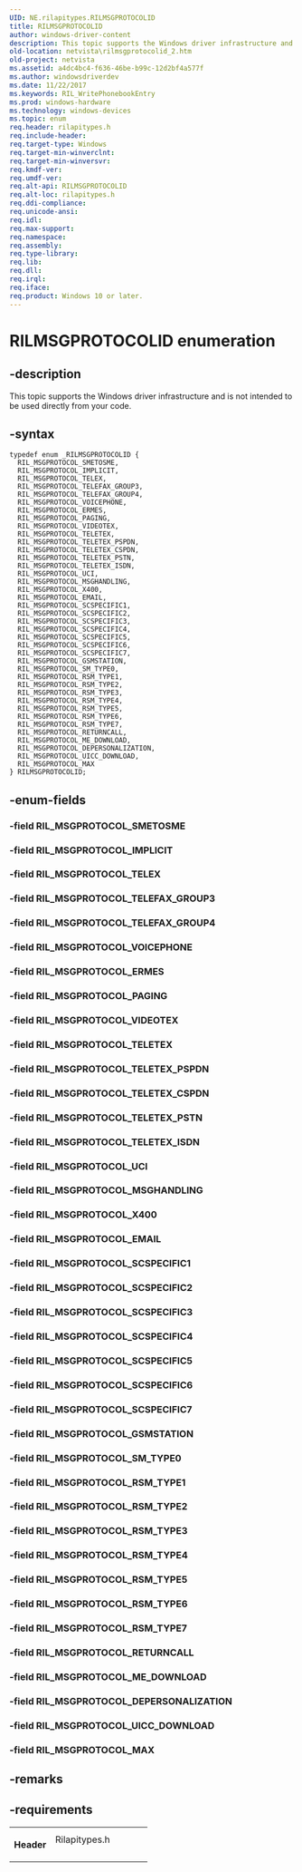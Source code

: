 ```yaml
---
UID: NE.rilapitypes.RILMSGPROTOCOLID
title: RILMSGPROTOCOLID
author: windows-driver-content
description: This topic supports the Windows driver infrastructure and is not intended to be used directly from your code.
old-location: netvista\rilmsgprotocolid_2.htm
old-project: netvista
ms.assetid: a4dc4bc4-f636-46be-b99c-12d2bf4a577f
ms.author: windowsdriverdev
ms.date: 11/22/2017
ms.keywords: RIL_WritePhonebookEntry
ms.prod: windows-hardware
ms.technology: windows-devices
ms.topic: enum
req.header: rilapitypes.h
req.include-header: 
req.target-type: Windows
req.target-min-winverclnt: 
req.target-min-winversvr: 
req.kmdf-ver: 
req.umdf-ver: 
req.alt-api: RILMSGPROTOCOLID
req.alt-loc: rilapitypes.h
req.ddi-compliance: 
req.unicode-ansi: 
req.idl: 
req.max-support: 
req.namespace: 
req.assembly: 
req.type-library: 
req.lib: 
req.dll: 
req.irql: 
req.iface: 
req.product: Windows 10 or later.
---
```


# RILMSGPROTOCOLID enumeration



## -description
<p>This topic supports the Windows driver infrastructure and is not intended to be used directly from your code. </p>


## -syntax

````
typedef enum _RILMSGPROTOCOLID { 
  RIL_MSGPROTOCOL_SMETOSME,
  RIL_MSGPROTOCOL_IMPLICIT,
  RIL_MSGPROTOCOL_TELEX,
  RIL_MSGPROTOCOL_TELEFAX_GROUP3,
  RIL_MSGPROTOCOL_TELEFAX_GROUP4,
  RIL_MSGPROTOCOL_VOICEPHONE,
  RIL_MSGPROTOCOL_ERMES,
  RIL_MSGPROTOCOL_PAGING,
  RIL_MSGPROTOCOL_VIDEOTEX,
  RIL_MSGPROTOCOL_TELETEX,
  RIL_MSGPROTOCOL_TELETEX_PSPDN,
  RIL_MSGPROTOCOL_TELETEX_CSPDN,
  RIL_MSGPROTOCOL_TELETEX_PSTN,
  RIL_MSGPROTOCOL_TELETEX_ISDN,
  RIL_MSGPROTOCOL_UCI,
  RIL_MSGPROTOCOL_MSGHANDLING,
  RIL_MSGPROTOCOL_X400,
  RIL_MSGPROTOCOL_EMAIL,
  RIL_MSGPROTOCOL_SCSPECIFIC1,
  RIL_MSGPROTOCOL_SCSPECIFIC2,
  RIL_MSGPROTOCOL_SCSPECIFIC3,
  RIL_MSGPROTOCOL_SCSPECIFIC4,
  RIL_MSGPROTOCOL_SCSPECIFIC5,
  RIL_MSGPROTOCOL_SCSPECIFIC6,
  RIL_MSGPROTOCOL_SCSPECIFIC7,
  RIL_MSGPROTOCOL_GSMSTATION,
  RIL_MSGPROTOCOL_SM_TYPE0,
  RIL_MSGPROTOCOL_RSM_TYPE1,
  RIL_MSGPROTOCOL_RSM_TYPE2,
  RIL_MSGPROTOCOL_RSM_TYPE3,
  RIL_MSGPROTOCOL_RSM_TYPE4,
  RIL_MSGPROTOCOL_RSM_TYPE5,
  RIL_MSGPROTOCOL_RSM_TYPE6,
  RIL_MSGPROTOCOL_RSM_TYPE7,
  RIL_MSGPROTOCOL_RETURNCALL,
  RIL_MSGPROTOCOL_ME_DOWNLOAD,
  RIL_MSGPROTOCOL_DEPERSONALIZATION,
  RIL_MSGPROTOCOL_UICC_DOWNLOAD,
  RIL_MSGPROTOCOL_MAX
} RILMSGPROTOCOLID;
````


## -enum-fields
<dl>

### -field <a id="RIL_MSGPROTOCOL_SMETOSME"></a><a id="ril_msgprotocol_smetosme"></a><b>RIL_MSGPROTOCOL_SMETOSME</b>

<dd></dd>

### -field <a id="RIL_MSGPROTOCOL_IMPLICIT"></a><a id="ril_msgprotocol_implicit"></a><b>RIL_MSGPROTOCOL_IMPLICIT</b>

<dd></dd>

### -field <a id="RIL_MSGPROTOCOL_TELEX"></a><a id="ril_msgprotocol_telex"></a><b>RIL_MSGPROTOCOL_TELEX</b>

<dd></dd>

### -field <a id="RIL_MSGPROTOCOL_TELEFAX_GROUP3"></a><a id="ril_msgprotocol_telefax_group3"></a><b>RIL_MSGPROTOCOL_TELEFAX_GROUP3</b>

<dd></dd>

### -field <a id="RIL_MSGPROTOCOL_TELEFAX_GROUP4"></a><a id="ril_msgprotocol_telefax_group4"></a><b>RIL_MSGPROTOCOL_TELEFAX_GROUP4</b>

<dd></dd>

### -field <a id="RIL_MSGPROTOCOL_VOICEPHONE"></a><a id="ril_msgprotocol_voicephone"></a><b>RIL_MSGPROTOCOL_VOICEPHONE</b>

<dd></dd>

### -field <a id="RIL_MSGPROTOCOL_ERMES"></a><a id="ril_msgprotocol_ermes"></a><b>RIL_MSGPROTOCOL_ERMES</b>

<dd></dd>

### -field <a id="RIL_MSGPROTOCOL_PAGING"></a><a id="ril_msgprotocol_paging"></a><b>RIL_MSGPROTOCOL_PAGING</b>

<dd></dd>

### -field <a id="RIL_MSGPROTOCOL_VIDEOTEX"></a><a id="ril_msgprotocol_videotex"></a><b>RIL_MSGPROTOCOL_VIDEOTEX</b>

<dd></dd>

### -field <a id="RIL_MSGPROTOCOL_TELETEX"></a><a id="ril_msgprotocol_teletex"></a><b>RIL_MSGPROTOCOL_TELETEX</b>

<dd></dd>

### -field <a id="RIL_MSGPROTOCOL_TELETEX_PSPDN"></a><a id="ril_msgprotocol_teletex_pspdn"></a><b>RIL_MSGPROTOCOL_TELETEX_PSPDN</b>

<dd></dd>

### -field <a id="RIL_MSGPROTOCOL_TELETEX_CSPDN"></a><a id="ril_msgprotocol_teletex_cspdn"></a><b>RIL_MSGPROTOCOL_TELETEX_CSPDN</b>

<dd></dd>

### -field <a id="RIL_MSGPROTOCOL_TELETEX_PSTN"></a><a id="ril_msgprotocol_teletex_pstn"></a><b>RIL_MSGPROTOCOL_TELETEX_PSTN</b>

<dd></dd>

### -field <a id="RIL_MSGPROTOCOL_TELETEX_ISDN"></a><a id="ril_msgprotocol_teletex_isdn"></a><b>RIL_MSGPROTOCOL_TELETEX_ISDN</b>

<dd></dd>

### -field <a id="RIL_MSGPROTOCOL_UCI"></a><a id="ril_msgprotocol_uci"></a><b>RIL_MSGPROTOCOL_UCI</b>

<dd></dd>

### -field <a id="RIL_MSGPROTOCOL_MSGHANDLING"></a><a id="ril_msgprotocol_msghandling"></a><b>RIL_MSGPROTOCOL_MSGHANDLING</b>

<dd></dd>

### -field <a id="RIL_MSGPROTOCOL_X400"></a><a id="ril_msgprotocol_x400"></a><b>RIL_MSGPROTOCOL_X400</b>

<dd></dd>

### -field <a id="RIL_MSGPROTOCOL_EMAIL"></a><a id="ril_msgprotocol_email"></a><b>RIL_MSGPROTOCOL_EMAIL</b>

<dd></dd>

### -field <a id="RIL_MSGPROTOCOL_SCSPECIFIC1"></a><a id="ril_msgprotocol_scspecific1"></a><b>RIL_MSGPROTOCOL_SCSPECIFIC1</b>

<dd></dd>

### -field <a id="RIL_MSGPROTOCOL_SCSPECIFIC2"></a><a id="ril_msgprotocol_scspecific2"></a><b>RIL_MSGPROTOCOL_SCSPECIFIC2</b>

<dd></dd>

### -field <a id="RIL_MSGPROTOCOL_SCSPECIFIC3"></a><a id="ril_msgprotocol_scspecific3"></a><b>RIL_MSGPROTOCOL_SCSPECIFIC3</b>

<dd></dd>

### -field <a id="RIL_MSGPROTOCOL_SCSPECIFIC4"></a><a id="ril_msgprotocol_scspecific4"></a><b>RIL_MSGPROTOCOL_SCSPECIFIC4</b>

<dd></dd>

### -field <a id="RIL_MSGPROTOCOL_SCSPECIFIC5"></a><a id="ril_msgprotocol_scspecific5"></a><b>RIL_MSGPROTOCOL_SCSPECIFIC5</b>

<dd></dd>

### -field <a id="RIL_MSGPROTOCOL_SCSPECIFIC6"></a><a id="ril_msgprotocol_scspecific6"></a><b>RIL_MSGPROTOCOL_SCSPECIFIC6</b>

<dd></dd>

### -field <a id="RIL_MSGPROTOCOL_SCSPECIFIC7"></a><a id="ril_msgprotocol_scspecific7"></a><b>RIL_MSGPROTOCOL_SCSPECIFIC7</b>

<dd></dd>

### -field <a id="RIL_MSGPROTOCOL_GSMSTATION"></a><a id="ril_msgprotocol_gsmstation"></a><b>RIL_MSGPROTOCOL_GSMSTATION</b>

<dd></dd>

### -field <a id="RIL_MSGPROTOCOL_SM_TYPE0"></a><a id="ril_msgprotocol_sm_type0"></a><b>RIL_MSGPROTOCOL_SM_TYPE0</b>

<dd></dd>

### -field <a id="RIL_MSGPROTOCOL_RSM_TYPE1"></a><a id="ril_msgprotocol_rsm_type1"></a><b>RIL_MSGPROTOCOL_RSM_TYPE1</b>

<dd></dd>

### -field <a id="RIL_MSGPROTOCOL_RSM_TYPE2"></a><a id="ril_msgprotocol_rsm_type2"></a><b>RIL_MSGPROTOCOL_RSM_TYPE2</b>

<dd></dd>

### -field <a id="RIL_MSGPROTOCOL_RSM_TYPE3"></a><a id="ril_msgprotocol_rsm_type3"></a><b>RIL_MSGPROTOCOL_RSM_TYPE3</b>

<dd></dd>

### -field <a id="RIL_MSGPROTOCOL_RSM_TYPE4"></a><a id="ril_msgprotocol_rsm_type4"></a><b>RIL_MSGPROTOCOL_RSM_TYPE4</b>

<dd></dd>

### -field <a id="RIL_MSGPROTOCOL_RSM_TYPE5"></a><a id="ril_msgprotocol_rsm_type5"></a><b>RIL_MSGPROTOCOL_RSM_TYPE5</b>

<dd></dd>

### -field <a id="RIL_MSGPROTOCOL_RSM_TYPE6"></a><a id="ril_msgprotocol_rsm_type6"></a><b>RIL_MSGPROTOCOL_RSM_TYPE6</b>

<dd></dd>

### -field <a id="RIL_MSGPROTOCOL_RSM_TYPE7"></a><a id="ril_msgprotocol_rsm_type7"></a><b>RIL_MSGPROTOCOL_RSM_TYPE7</b>

<dd></dd>

### -field <a id="RIL_MSGPROTOCOL_RETURNCALL"></a><a id="ril_msgprotocol_returncall"></a><b>RIL_MSGPROTOCOL_RETURNCALL</b>

<dd></dd>

### -field <a id="RIL_MSGPROTOCOL_ME_DOWNLOAD"></a><a id="ril_msgprotocol_me_download"></a><b>RIL_MSGPROTOCOL_ME_DOWNLOAD</b>

<dd></dd>

### -field <a id="RIL_MSGPROTOCOL_DEPERSONALIZATION"></a><a id="ril_msgprotocol_depersonalization"></a><b>RIL_MSGPROTOCOL_DEPERSONALIZATION</b>

<dd></dd>

### -field <a id="RIL_MSGPROTOCOL_UICC_DOWNLOAD"></a><a id="ril_msgprotocol_uicc_download"></a><b>RIL_MSGPROTOCOL_UICC_DOWNLOAD</b>

<dd></dd>

### -field <a id="RIL_MSGPROTOCOL_MAX"></a><a id="ril_msgprotocol_max"></a><b>RIL_MSGPROTOCOL_MAX</b>

<dd></dd>
</dl>

## -remarks


## -requirements
<table>
<tr>
<th width="30%">
<p>Header</p>
</th>
<td width="70%">
<dl>
<dt>Rilapitypes.h</dt>
</dl>
</td>
</tr>
</table>